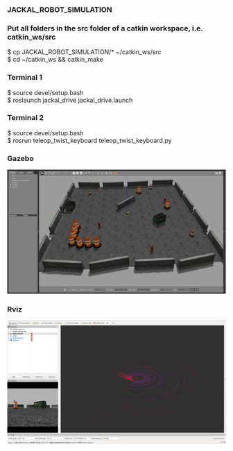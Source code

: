 ### JACKAL_ROBOT_SIMULATION

[//]: # (Image References)

[image1]: ./demo_images/gazebo_demo.png "Gazebo"
[image2]: ./demo_images/rviz_demo.png "Rviz"

### Put all folders in the src folder of a catkin workspace, i.e. catkin_ws/src

$ cp JACKAL_ROBOT_SIMULATION/* ~/catkin_ws/src  
$ cd ~/catkin_ws && catkin_make

### Terminal 1
$ source devel/setup.bash  
$ roslaunch jackal_drive jackal_drive.launch

### Terminal 2
$ source devel/setup.bash  
$ rosrun teleop_twist_keyboard teleop_twist_keyboard.py  

### Gazebo
![alt text][image1]

### Rviz
![alt text][image2]


